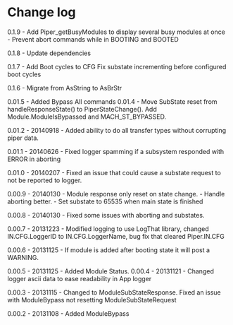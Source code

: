# Change log

0.1.9 - Add Piper_getBusyModules to display several busy modules at once
      - Prevent abort commands while in BOOTING and BOOTED

0.1.8 - Update dependencies

0.1.7 - Add Boot cycles to CFG
		Fix substate incrementing before configured boot cycles

0.1.6 - Migrate from AsString to AsBrStr

0.01.5 - Added Bypass All commands
0.01.4 - 	Move SubState reset from handleResponseState() to PiperStateChange(). 
			Add Module.ModuleIsBypassed and MACH_ST_BYPASSED.
			
0.01.2 - 20140918 - Added ability to do all transfer types without corrupting piper data.

0.01.1 - 20140626 - Fixed logger spamming if a subsystem responded with ERROR in aborting

0.01.0 - 20140207 - Fixed an issue that could cause a substate request to not be reported to logger.

0.00.9 - 20140130 - Module response only reset on state change.
				  - Handle aborting better.
				  - Set substate to 65535 when main state is finished

0.00.8 - 20140130 - Fixed some issues with aborting and substates.

0.00.7 - 20131223 - Modified logging to use LogThat library, changed IN.CFG.LoggerID to IN.CFG.LoggerName, bug fix that cleared Piper.IN.CFG

0.00.6 - 20131125 - If module is added after booting state it will post a WARNING.

0.00.5 - 20131125 - Added Module Status.
0.00.4 - 20131121 - Changed logger ascii data to ease readability in App logger

0.00.3 - 20131115 - Changed to ModuleSubStateResponse.
					Fixed an issue with ModuleBypass not resetting ModuleSubStateRequest

0.00.2 - 20131108 - Added ModuleBypass
